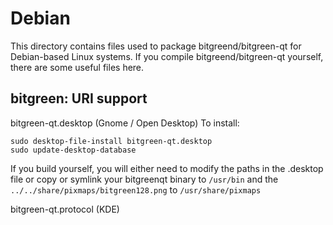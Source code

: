
Debian
====================
This directory contains files used to package bitgreend/bitgreen-qt
for Debian-based Linux systems. If you compile bitgreend/bitgreen-qt yourself, there are some useful files here.

## bitgreen: URI support ##


bitgreen-qt.desktop  (Gnome / Open Desktop)
To install:

	sudo desktop-file-install bitgreen-qt.desktop
	sudo update-desktop-database

If you build yourself, you will either need to modify the paths in
the .desktop file or copy or symlink your bitgreenqt binary to `/usr/bin`
and the `../../share/pixmaps/bitgreen128.png` to `/usr/share/pixmaps`

bitgreen-qt.protocol (KDE)

